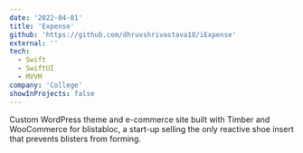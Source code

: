 ```yaml
---
date: '2022-04-01'
title: 'Expense'
github: 'https://github.com/dhruvshrivastava18/iExpense'
external: ''
tech:
  - Swift
  - SwiftUI
  - MVVM
company: 'College'
showInProjects: false
---
```


Custom WordPress theme and e-commerce site built with Timber and WooCommerce for blistabloc, a start-up selling the only reactive shoe insert that prevents blisters from forming.
